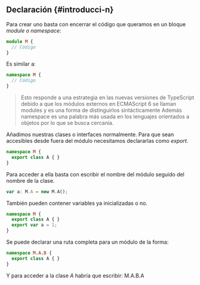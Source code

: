 ## Declaración {#introducci-n}

Para crear uno basta con encerrar el código que queramos en un bloque _module o namespace_:

```ts
module M {
  // Código
}
```

Es similar a:

```ts
namespace M { 
  // Código
}
```

> Esto responde a una estrategia en las nuevas versiones de TypeScript debido a que los módulos externos en ECMAScript 6 se llaman modules y es una forma de distinguirlos sintácticamente Además namespace es una palabra más usada en los lenguajes orientados a objetos por lo que se busca cercanía.

Añadimos nuestras clases o interfaces normalmente. Para que sean accesibles desde fuera del módulo necesitamos declararlas como _export_.

```ts
namespace M { 
  export class A { }
}
```

Para acceder a ella basta con escribir el nombre del módulo seguido del nombre de la clase.

```ts
var a: M.A = new M.A();
```

También pueden contener variables ya inicializadas o no.

```ts
namespace M { 
  export class A { } 
  export var a = 1;
}
```

Se puede declarar una ruta completa para un módulo de la forma:

```ts
namespace M.A.B {
  export class A { }
}
```

Y para acceder a la clase _A_ habría que escribir: M.A.B.A

